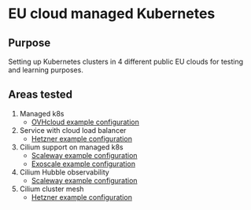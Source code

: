 # EU cloud managed Kubernetes

## Purpose

Setting up Kubernetes clusters in 4 different public EU clouds for testing and learning purposes.

## Areas tested

1. Managed k8s
    - [OVHcloud example configuration](./1-managed-k8s/ovhcloud)
2. Service with cloud load balancer
    - [Hetzner example configuration](./2-cloud-load-balancer/hetzner)
3. Cilium support on managed k8s
    - [Scaleway example configuration](./3-managed-k8s-cilium/scaleway)
    - [Exoscale example configuration](./3-managed-k8s-cilium/exoscale)
4. Cilium Hubble observability
    - [Scaleway example configuration](./4-managed-k8s-hubble/scaleway/)
5. Cilium cluster mesh
    - [Hetzner example configuration](./5-cluster-mesh/hetzner/)
